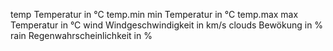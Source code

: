 temp		Temperatur in °C
temp.min	min Temperatur in °C
temp.max	max Temperatur in °C
wind		Windgeschwindigkeit in km/s
clouds		Bewökung in %
rain		Regenwahrscheinlichkeit in %
